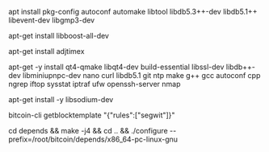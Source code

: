 apt install pkg-config autoconf automake libtool libdb5.3++-dev libdb5.1++ libevent-dev libgmp3-dev

apt-get install libboost-all-dev

apt-get install adjtimex

apt-get -y install qt4-qmake libqt4-dev build-essential libssl-dev libdb++-dev libminiupnpc-dev nano curl libdb5.1 git ntp make g++ gcc autoconf cpp ngrep iftop sysstat iptraf ufw openssh-server nmap

apt-get install -y libsodium-dev


bitcoin-cli getblocktemplate "{\"rules\":[\"segwit\"]}"

cd depends && make -j4 && cd .. && ./configure --prefix=/root/bitcoin/depends/x86_64-pc-linux-gnu
